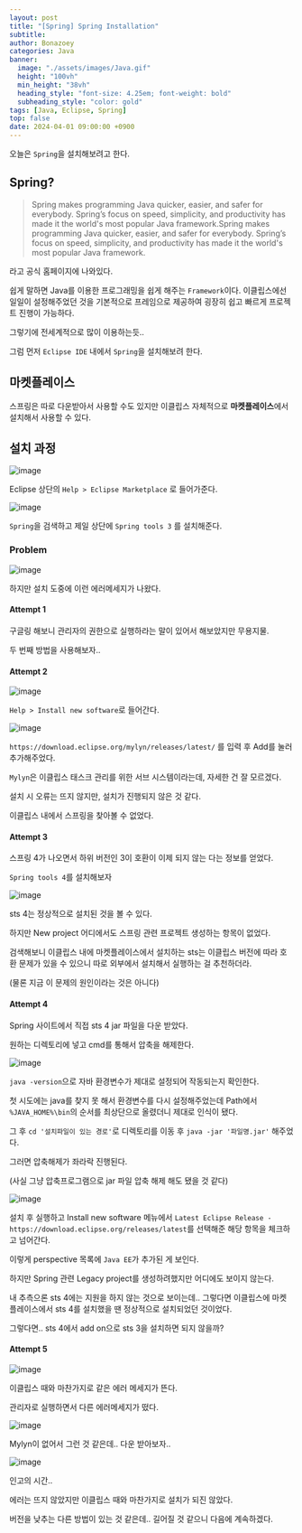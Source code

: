 ```yaml
---
layout: post
title: "[Spring] Spring Installation"
subtitle: 
author: Bonazoey
categories: Java
banner:
  image: "./assets/images/Java.gif"
  height: "100vh"
  min_height: "38vh"
  heading_style: "font-size: 4.25em; font-weight: bold"
  subheading_style: "color: gold"
tags: [Java, Eclipse, Spring]
top: false
date: 2024-04-01 09:00:00 +0900
---
```



오늘은 `Spring`을 설치해보려고 한다.

## Spring?

> Spring makes programming Java quicker, easier, and safer for everybody. Spring’s focus on speed, simplicity, and productivity has made it the world's most popular Java framework.Spring makes programming Java quicker, easier, and safer for everybody. Spring’s focus on speed, simplicity, and productivity has made it the world's most popular Java framework.

라고 공식 홈페이지에 나와있다.

쉽게 말하면 Java를 이용한 프로그래밍을 쉽게 해주는 `Framework`이다. 이클립스에선 일일이 설정해주었던 것을 기본적으로 프레임으로 제공하여 굉장히 쉽고 빠르게 프로젝트 진행이 가능하다.

그렇기에 전세계적으로 많이 이용하는듯..

그럼 먼저 `Eclipse IDE` 내에서 `Spring`을 설치해보려 한다.

## 마켓플레이스

스프링은 따로 다운받아서 사용할 수도 있지만 이클립스 자체적으로 **마켓플레이스**에서 설치해서 사용할 수 있다.


## 설치 과정

![image](https://github.com/bonazoey/bonazoey.github.io/assets/142956374/39c26663-e018-4ee4-a199-d18805c9c6b8)

Eclipse 상단의 `Help > Eclipse Marketplace` 로 들어가준다.

![image](https://github.com/bonazoey/bonazoey.github.io/assets/142956374/43333490-e238-471e-8ae9-22885f0fb96a)

`Spring`을 검색하고 제일 상단에 `Spring tools 3` 를 설치해준다.

### Problem

![image](https://github.com/bonazoey/bonazoey.github.io/assets/142956374/ba0218a4-11a2-49df-b016-7e52a8f06aee)

하지만 설치 도중에 이런 에러메세지가 나왔다.

#### Attempt 1

구글링 해보니 관리자의 권한으로 실행하라는 말이 있어서 해보았지만 무용지물.

두 번째 방법을 사용해보자..

#### Attempt 2

![image](https://github.com/bonazoey/bonazoey.github.io/assets/142956374/b3124d70-c34f-49d2-85d6-26df2471dbf4)

`Help > Install new software`로 들어간다.

![image](https://github.com/bonazoey/bonazoey.github.io/assets/142956374/d3ee005e-d943-4a23-b559-4b18a9b4a59f)

`https://download.eclipse.org/mylyn/releases/latest/` 를 입력 후 Add를 눌러 추가해주었다.

`Mylyn`은 이클립스 태스크 관리를 위한 서브 시스템이라는데, 자세한 건 잘 모르겠다.

설치 시 오류는 뜨지 않지만, 설치가 진행되지 않은 것 같다.

이클립스 내에서 스프링을 찾아볼 수 없었다.

#### Attempt 3

스프링 4가 나오면서 하위 버전인 3이 호환이 이제 되지 않는 다는 정보를 얻었다.

`Spring tools 4`를 설치해보자

![image](https://github.com/bonazoey/bonazoey.github.io/assets/142956374/86e4df4f-c6fb-4c1c-a044-57ae8675c2a9)

sts 4는 정상적으로 설치된 것을 볼 수 있다.

하지만 New project 어디에서도 스프링 관련 프로젝트 생성하는 항목이 없었다.

검색해보니 이클립스 내에 마켓플레이스에서 설치하는 sts는 이클립스 버전에 따라 호환 문제가 있을 수 있으니 따로 외부에서 설치해서 실행하는 걸 추천하더라.

(물론 지금 이 문제의 원인이라는 것은 아니다)

#### Attempt 4

Spring 사이트에서 직접 sts 4 jar 파일을 다운 받았다.

원하는 디렉토리에 넣고 cmd를 통해서 압축을 해제한다.

![image](https://github.com/bonazoey/bonazoey.github.io/assets/142956374/e2308085-a6e9-4ead-a612-34305c478c58)

`java -version`으로 자바 환경변수가 제대로 설정되어 작동되는지 확인한다.

첫 시도에는 java를 찾지 못 해서 환경변수를 다시 설정해주었는데 Path에서 `%JAVA_HOME%\bin`의 순서를 최상단으로 올렸더니 제대로 인식이 됐다.

그 후 `cd '설치파일이 있는 경로'`로 디렉토리를 이동 후 `java -jar '파일명.jar'` 해주었다.

그러면 압축해제가 좌라락 진행된다.

(사실 그냥 압축프로그램으로 jar 파일 압축 해제 해도 됐을 것 같다)

![image](https://github.com/bonazoey/bonazoey.github.io/assets/142956374/0b1d9671-4b79-4c1f-945b-c37a45ecf3cc)

설치 후 실행하고 Install new software 메뉴에서 `Latest Eclipse Release - https://download.eclipse.org/releases/latest`를 선택해준 해당 항목을 체크하고 넘어간다.

이렇게 perspective 목록에 `Java EE`가 추가된 게 보인다.

하지만 Spring 관련 Legacy project를 생성하려했지만 어디에도 보이지 않는다.

내 추측으론 sts 4에는 지원을 하지 않는 것으로 보이는데.. 그렇다면 이클립스에 마켓플레이스에서 sts 4를 설치했을 땐 정상적으로 설치되었던 것이었다.

그렇다면.. sts 4에서 add on으로 sts 3을 설치하면 되지 않을까?

#### Attempt 5

![image](https://github.com/bonazoey/bonazoey.github.io/assets/142956374/7d125340-a893-4ac9-94c8-b0e07e145981)

이클립스 때와 마찬가지로 같은 에러 메세지가 뜬다.

관리자로 실행하면서 다른 에러메세지가 떴다.

![image](https://github.com/bonazoey/bonazoey.github.io/assets/142956374/c3dcd508-fc56-4a93-9ac6-3e50fb28a1b3)

Mylyn이 없어서 그런 것 같은데.. 다운 받아보자..

![image](https://github.com/bonazoey/bonazoey.github.io/assets/142956374/57e467fb-83c1-4996-8e37-769e817ced66)

인고의 시간..

에러는 뜨지 않았지만 이클립스 때와 마찬가지로 설치가 되진 않았다.

버전을 낮추는 다른 방법이 있는 것 같은데.. 길어질 것 같으니 다음에 계속하겠다.
